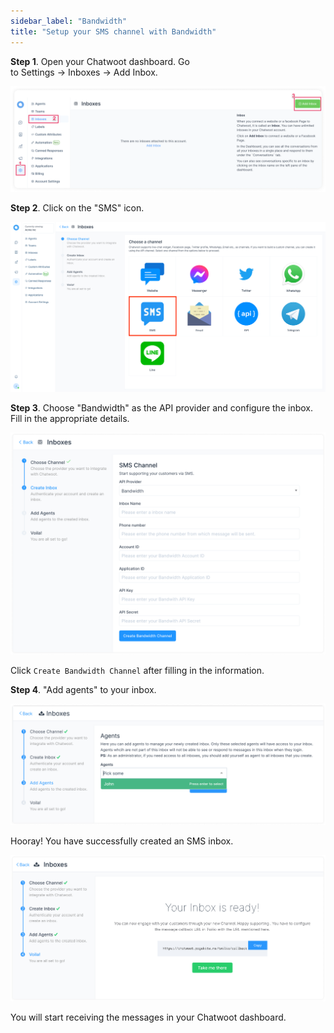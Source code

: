 ```yaml
---
sidebar_label: "Bandwidth"
title: "Setup your SMS channel with Bandwidth"
---
```


**Step 1**. Open your Chatwoot dashboard. Go to Settings → Inboxes → Add Inbox.

![dashboard](../images/whatsapp/adding-inbox-in-chatwoot.png)

**Step 2**. Click on the "SMS" icon.

![inbox_settings](../images/sms/select_sms.png)

**Step 3**. Choose "Bandwidth" as the API provider and configure the inbox. Fill in the appropriate details. 

![create_bandwidth](../images/sms/sms-inbox-setup-bandwidth-chatwoot.png)

Click `Create Bandwidth Channel` after filling in the information.

**Step 4**. "Add agents" to your inbox.

![add_agents](../images/sms/add-agents-to-sms-channel.png)

Hooray! You have successfully created an SMS inbox.

![finish_inbox](../images/sms/sms-inbox-is-ready-message-in-chatwoot.png)

You will start receiving the messages in your Chatwoot dashboard.
